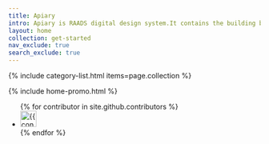 ```yaml
---
title: Apiary
intro: Apiary is RAADS digital design system.It contains the building blocks for all digital applications maintained by the RAA digital team.
layout: home
collection: get-started
nav_exclude: true
search_exclude: true
---
```


{% include category-list.html items=page.collection %}

{% include home-promo.html %}


<ul class="list-style-none">
{% for contributor in site.github.contributors %}
  <li class="d-inline-block mr-1">
     <a href="{{ contributor.html_url }}"><img src="{{ contributor.avatar_url }}" width="32" height="32" alt="{{ contributor.login }}"></a>
  </li>
{% endfor %}
</ul>
